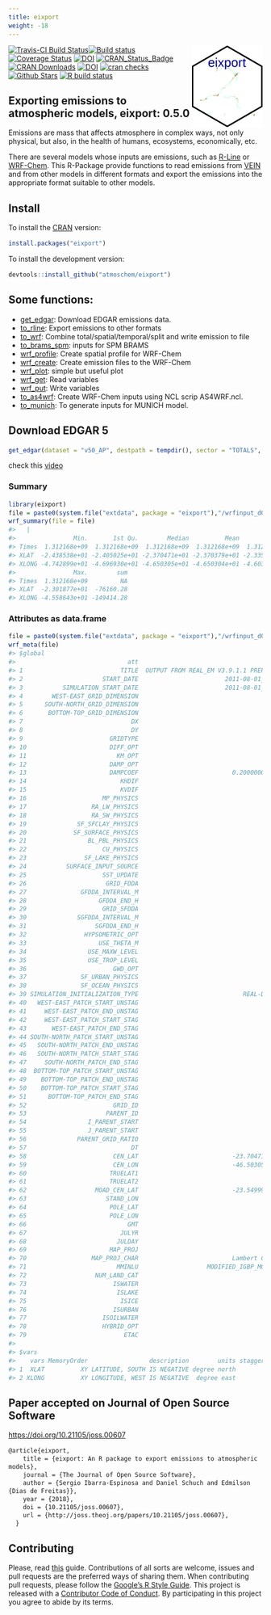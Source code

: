 ```yaml
---
title: eixport
weight: -18
---
```



<img src="https://raw.githubusercontent.com/atmoschem/eixport/master/man/figures/logo.gif" align="right" alt="" width="140" />

[![Travis-CI Build
Status](https://travis-ci.org/atmoschem/eixport.svg?branch=master)](https://travis-ci.org/atmoschem/eixport)[![Build
status](https://ci.appveyor.com/api/projects/status/frk36kmayf8yff70?svg=true)](https://ci.appveyor.com/project/Schuch666/eixport)
[![Coverage
Status](https://img.shields.io/codecov/c/github/atmoschem/eixport/master.svg)](https://codecov.io/github/atmoschem/eixport?branch=master)
[![DOI](https://zenodo.org/badge/106145968.svg)](https://zenodo.org/badge/latestdoi/106145968)
[![CRAN\_Status\_Badge](http://www.r-pkg.org/badges/version/eixport)](http://cran.r-project.org/web/packages/eixport)
[![CRAN
Downloads](http://cranlogs.r-pkg.org/badges/grand-total/eixport?color=orange)](http://cran.r-project.org/package=eixport)
[![DOI](http://joss.theoj.org/papers/10.21105/joss.00607/status.svg)](https://doi.org/10.21105/joss.00607)
[![cran
checks](https://cranchecks.info/badges/worst/eixport)](https://cran.r-project.org/web/checks/check_results_eixport.html)
[![Github
Stars](https://img.shields.io/github/stars/atmoschem/eixport.svg?style=social&label=Github)](https://github.com/atmoschem/eixport)
   [![R build
    status](https://github.com/atmoschem/eixport/workflows/R-CMD-check/badge.svg)](https://github.com/atmoschem/eixport/actions)
## Exporting emissions to atmospheric models, eixport: 0.5.0

Emissions are mass that affects atmosphere in complex ways, not only
physical, but also, in the health of humans, ecosystems, economically,
etc.

There are several models whose inputs are emissions, such as
[R-Line](https://www.cmascenter.org/r-line/) or
[WRF-Chem](https://ruc.noaa.gov/wrf/wrf-chem/). This R-Package provide
functions to read emissions from
[VEIN](https://github.com/ibarraespinosa/vein) and from other models in
different formats and export the emissions into the appropriate format
suitable to other models.

## Install

To install the [CRAN](https://CRAN.R-project.org/package=eixport)
version:

``` r
install.packages("eixport")
```

To install the development version:

``` r
devtools::install_github("atmoschem/eixport")
```

## Some functions:

-   [get\_edgar](https://atmoschem.github.io/eixport/reference/get_edgar.html):
    Download EDGAR emissions data.
-   [to\_rline](https://atmoschem.github.io/eixport/reference/to_rline.html):
    Export emissions to other formats
-   [to\_wrf](https://atmoschem.github.io/eixport/reference/to_wrf.html):
    Combine total/spatial/temporal/split and write emission to file
-   [to\_brams\_spm](https://atmoschem.github.io/eixport/reference/to_brams_spm.html):
    inputs for SPM BRAMS
-   [wrf\_profile](https://atmoschem.github.io/eixport/reference/wrf_profile.html):
    Create spatial profile for WRF-Chem
-   [wrf\_create](https://atmoschem.github.io/eixport/reference/wrf_create.html):
    Create emission files to the WRF-Chem
-   [wrf\_plot](https://atmoschem.github.io/eixport/reference/wrf_plot.html):
    simple but useful plot
-   [wrf\_get](https://atmoschem.github.io/eixport/reference/wrf_get.html):
    Read variables
-   [wrf\_put](https://atmoschem.github.io/eixport/reference/wrf_put.html):
    Write variables
-   [to\_as4wrf](https://atmoschem.github.io/eixport/reference/to_as4wrf.html):
    Create WRF-Chem inputs using NCL scrip AS4WRF.ncl.
-   [to\_munich](https://atmoschem.github.io/eixport/reference/to_munich.html):
    To generate inputs for MUNICH model.

## Download EDGAR 5

``` r
get_edgar(dataset = "v50_AP", destpath = tempdir(), sector = "TOTALS", year = 2014)
```

check this [video](https://www.youtube.com/embed/gXt3hOlpYts)

### Summary

``` r
library(eixport)
file = paste0(system.file("extdata", package = "eixport"),"/wrfinput_d02")
wrf_summary(file = file)
#>   |                                                                              |                                                                      |   0%  |                                                                              |=======================                                               |  33%  |                                                                              |===============================================                       |  67%  |                                                                              |======================================================================| 100%
#>                Min.       1st Qu.        Median          Mean       3rd Qu.
#> Times  1.312168e+09  1.312168e+09  1.312168e+09  1.312168e+09  1.312168e+09
#> XLAT  -2.438538e+01 -2.405025e+01 -2.370471e+01 -2.370379e+01 -2.335773e+01
#> XLONG -4.742899e+01 -4.696930e+01 -4.650305e+01 -4.650304e+01 -4.603427e+01
#>                Max.        sum
#> Times  1.312168e+09         NA
#> XLAT  -2.301877e+01  -76160.28
#> XLONG -4.558643e+01 -149414.28
```

### Attributes as data.frame

``` r
file = paste0(system.file("extdata", package = "eixport"),"/wrfinput_d02")
wrf_meta(file)
#> $global
#>                               att                                       vars
#> 1                           TITLE  OUTPUT FROM REAL_EM V3.9.1.1 PREPROCESSOR
#> 2                      START_DATE                        2011-08-01_00:00:00
#> 3           SIMULATION_START_DATE                        2011-08-01_00:00:00
#> 4        WEST-EAST_GRID_DIMENSION                                         64
#> 5      SOUTH-NORTH_GRID_DIMENSION                                         52
#> 6       BOTTOM-TOP_GRID_DIMENSION                                         35
#> 7                              DX                                       3000
#> 8                              DY                                       3000
#> 9                        GRIDTYPE                                          C
#> 10                       DIFF_OPT                                          1
#> 11                         KM_OPT                                          4
#> 12                       DAMP_OPT                                          3
#> 13                       DAMPCOEF                          0.200000002980232
#> 14                          KHDIF                                          0
#> 15                          KVDIF                                          0
#> 16                     MP_PHYSICS                                         10
#> 17                  RA_LW_PHYSICS                                          4
#> 18                  RA_SW_PHYSICS                                          4
#> 19              SF_SFCLAY_PHYSICS                                          1
#> 20             SF_SURFACE_PHYSICS                                          2
#> 21                 BL_PBL_PHYSICS                                          1
#> 22                     CU_PHYSICS                                          0
#> 23                SF_LAKE_PHYSICS                                          0
#> 24           SURFACE_INPUT_SOURCE                                          1
#> 25                     SST_UPDATE                                          0
#> 26                      GRID_FDDA                                          0
#> 27               GFDDA_INTERVAL_M                                          0
#> 28                    GFDDA_END_H                                          0
#> 29                     GRID_SFDDA                                          0
#> 30              SGFDDA_INTERVAL_M                                          0
#> 31                   SGFDDA_END_H                                          0
#> 32                HYPSOMETRIC_OPT                                          2
#> 33                    USE_THETA_M                                          0
#> 34                 USE_MAXW_LEVEL                                          0
#> 35                 USE_TROP_LEVEL                                          0
#> 36                        GWD_OPT                                          0
#> 37               SF_URBAN_PHYSICS                                          1
#> 38               SF_OCEAN_PHYSICS                                          0
#> 39 SIMULATION_INITIALIZATION_TYPE                             REAL-DATA CASE
#> 40   WEST-EAST_PATCH_START_UNSTAG                                          1
#> 41     WEST-EAST_PATCH_END_UNSTAG                                         63
#> 42     WEST-EAST_PATCH_START_STAG                                          1
#> 43       WEST-EAST_PATCH_END_STAG                                         64
#> 44 SOUTH-NORTH_PATCH_START_UNSTAG                                          1
#> 45   SOUTH-NORTH_PATCH_END_UNSTAG                                         51
#> 46   SOUTH-NORTH_PATCH_START_STAG                                          1
#> 47     SOUTH-NORTH_PATCH_END_STAG                                         52
#> 48  BOTTOM-TOP_PATCH_START_UNSTAG                                          1
#> 49    BOTTOM-TOP_PATCH_END_UNSTAG                                         34
#> 50    BOTTOM-TOP_PATCH_START_STAG                                          1
#> 51      BOTTOM-TOP_PATCH_END_STAG                                         35
#> 52                        GRID_ID                                          2
#> 53                      PARENT_ID                                          1
#> 54                 I_PARENT_START                                         48
#> 55                 J_PARENT_START                                         40
#> 56              PARENT_GRID_RATIO                                          3
#> 57                             DT                                         15
#> 58                        CEN_LAT                          -23.7047119140625
#> 59                        CEN_LON                          -46.5030517578125
#> 60                       TRUELAT1                                        -23
#> 61                       TRUELAT2                                        -24
#> 62                   MOAD_CEN_LAT                          -23.5499954223633
#> 63                      STAND_LON                                        -45
#> 64                       POLE_LAT                                         90
#> 65                       POLE_LON                                          0
#> 66                            GMT                                          0
#> 67                          JULYR                                       2011
#> 68                         JULDAY                                        213
#> 69                       MAP_PROJ                                          1
#> 70                  MAP_PROJ_CHAR                          Lambert Conformal
#> 71                         MMINLU                   MODIFIED_IGBP_MODIS_NOAH
#> 72                   NUM_LAND_CAT                                         21
#> 73                        ISWATER                                         17
#> 74                         ISLAKE                                         21
#> 75                          ISICE                                         15
#> 76                        ISURBAN                                         13
#> 77                     ISOILWATER                                         14
#> 78                     HYBRID_OPT                                         -1
#> 79                           ETAC                                          0
#> 
#> $vars
#>    vars MemoryOrder                 description        units stagger FieldType
#> 1  XLAT          XY LATITUDE, SOUTH IS NEGATIVE degree north               104
#> 2 XLONG          XY LONGITUDE, WEST IS NEGATIVE  degree east               104
```

## Paper accepted on Journal of Open Source Software

<https://doi.org/10.21105/joss.00607>

    @article{eixport,
        title = {eixport: An R package to export emissions to atmospheric models},
        journal = {The Journal of Open Source Software},
        author = {Sergio Ibarra-Espinosa and Daniel Schuch and Edmilson {Dias de Freitas}},
        year = {2018},
        doi = {10.21105/joss.00607},
        url = {http://joss.theoj.org/papers/10.21105/joss.00607},
      }

## Contributing

Please, read
[this](https://github.com/atmoschem/eixport/blob/master/CONTRIBUTING.md)
guide. Contributions of all sorts are welcome, issues and pull requests
are the preferred ways of sharing them. When contributing pull requests,
please follow the [Google’s R Style
Guide](https://google.github.io/styleguide/Rguide.xml). This project is
released with a [Contributor Code of
Conduct](https://github.com/atmoschem/eixport/blob/master/CODE_OF_CONDUCT.md).
By participating in this project you agree to abide by its terms.

